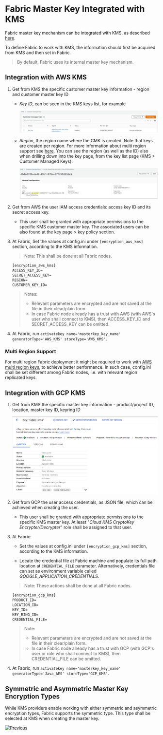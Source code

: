 # Fabric Master Key Integrated with KMS

Fabric master key mechanism can be integrated with KMS, as described [here](/articles/26_fabric_security/02_fabric_entities_design.md#kms).

To define Fabric to work with KMS, the information should first be acquired from KMS and then set in Fabric.
> By default, Fabric uses its internal master key mechanism. 

## Integration with AWS KMS

1. Get from KMS the specific customer master key information - region and customer master key ID

   - *Key ID*, can be seen in the KMS keys list, for example

     ![](images/10a_aws_KMS_key_list.jpg)

   - *Region*, the region name where the CMK is created. Note that keys are created per region. For more information about multi region support see [here](). You can see the region (as well as the ID) also when drilling down into the key page, from the key list page (KMS > Customer Managed Keys):

     ![](images/10a_aws_KMS_CMK.jpg)

2. Get from AWS the user IAM access credentials: access key ID and its secret access key.

   - This user shall be granted with appropriate permissions to the specific KMS customer master key. The associated users can be also found at the key page > key policy section. 

3. At Fabric, Set the values at config.ini under ``[encryption_aws_kms]`` section, according to the KMS information. 

   > Note: This shall be done at all Fabric nodes. 

   ~~~
   [encryption_aws_kms]
   ACCESS_KEY_ID=
   SECRET_ACCESS_KEY=
   REGION=
   CUSTOMER_KEY_ID=
   ~~~
   >  Notes: 
   >
   >  * Relevant parameters are encrypted and are not saved at the file in their clear/plain form.
   >  * In case Fabric node already has a trust with AWS (with AWS's user who shall connect to KMS), then ACCESS_KEY_ID and SECRET_ACCESS_KEY can be omitted.

4. At Fabric, run ``activatekey name='masterkey_key_name' generatorType='AWS_KMS' storeType='AWS_KMS'``.

### Multi Region Support

For multi region Fabric deployment it might be required to work with [AWS multi region keys](https://aws.amazon.com/blogs/security/encrypt-global-data-client-side-with-aws-kms-multi-region-keys/), to achieve better performance. In such case, config.ini shall be set different among Fabric nodes, i.e. with relevant region replicated keys.

## Integration with GCP KMS

1. Get from KMS the specific master key information - product/project ID, location, master key ID, keyring ID

   ![](images/10a_gcp_KMS_MK.jpg)

2. Get from GCP the user access credentials, as JSON file, which can be achieved when creating the user. 

   - This user shall be granted with appropriate permissions to the specific KMS master key. At least "*Cloud KMS CryptoKey Encrypter/Decrypter*" role shall be assigned to that user.

3. At Fabric:

   - Set the values at config.ini under ``[encryption_gcp_kms]`` section, according to the KMS information.

   - Locate the credential file at Fabric machine and populate its full path location at ``CREDENTIAL_FILE`` parameter. Alternatively, credentials file can set as environment variable called *GOOGLE_APPLICATION_CREDENTIALS*.

   >  Note: These actions shall be done at all Fabric nodes. 
   ~~~
   [encryption_gcp_kms]
   PRODUCT_ID=
   LOCATION_ID=
   KEY_ID=
   KEY_RING_ID=
   CREDENTIAL_FILE=
   ~~~
   >  Note: 
   >
   >  * Relevant parameters are encrypted and are not saved at the file in their clear/plain form.
   >  * In case Fabric node already has a trust with GCP (with GCP's user or role who shall connect to KMS), then CREDENTIAL_FILE can be omitted.

4. At Fabric, run ``activatekey name='masterkey_key_name' generatorType='Java_AES' storeType='GCP_KMS'``.

## Symmetric and Asymmetric Master Key Encryption Types

While KMS providers enable working with either symmetric and asymmetric encryption types, Fabric supports the symmetric type. This type shall be selected at KMS when creating the master key. 



[![Previous](/articles/images/Previous.png)](/articles/99_fabric_infras/devops/10_fabric_definde_master_key.md)


